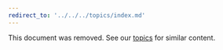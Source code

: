 ```yaml
---
redirect_to: '../../../topics/index.md'
---
```


This document was removed. See our [topics](../../../topics/index.md) for similar content.

<!-- This redirect file can be deleted after <2021-08-13>. -->
<!-- Before deletion, see: https://docs.gitlab.com/ee/development/documentation/#move-or-rename-a-page -->
